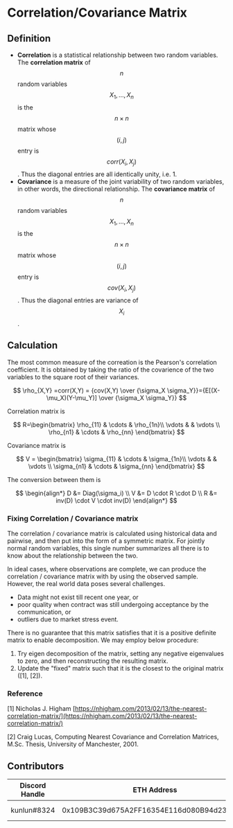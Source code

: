 # Correlation/Covariance Matrix

## Definition

* **Correlation** is a statistical relationship between two random variables. The **correlation matrix** of $$n$$ random variables $$X_1, \ldots, X_n$$ is the $$n \times n$$ matrix whose $$(i,j)$$ entry is $$corr(X_i,X_j)$$. Thus the diagonal entries are all identically unity, i.e. 1.
* **Covariance** is a measure of the joint variability of two random variables, in other words, the directional relationship. The **covariance matrix** of $$n$$ random variables $$X_1, \ldots, X_n$$ is the $$n \times n$$ matrix whose $$(i,j)$$ entry is $$cov(X_i,X_j)$$. Thus the diagonal entries are variance of $$X_i$$.

## Calculation

The most common measure of the correation is the Pearson's correlation coefficient. It is obtained by taking the ratio of the covarience of the two variables to the square root of their variances.

$$
\rho_{X,Y} =corr(X,Y) = {cov(X,Y) \over {\sigma_X \sigma_Y}}={E[(X-\mu_X)(Y-\mu_Y)] \over {\sigma_X \sigma_Y}}
$$

Correlation matrix is&#x20;

$$
R=\begin{bmatrix}
\rho_{11} & \cdots & \rho_{1n}\\ 
\vdots &  & \vdots \\ 
\rho_{n1} & \cdots  & \rho_{nn}
\end{bmatrix}
$$

Covariance matrix is

$$
V = \begin{bmatrix}
\sigma_{11} & \cdots & \sigma_{1n}\\ 
\vdots &  & \vdots \\ 
\sigma_{n1} & \cdots  & \sigma_{nn}
\end{bmatrix}
$$

The conversion between them is

$$
\begin{align*}
D &= Diag(\sigma_i) \\
V &= D \cdot R \cdot D \\
R &= inv(D) \cdot V \cdot inv(D)
\end{align*}
$$

### Fixing Correlation / Covariance matrix

The correlation / covariance matrix is calculated using historical data and pairwise, and then put into the form of a symmetric matrix. For jointly normal random variables, this single number summarizes all there is to know about the relationship between the two.

In ideal cases, where observations are complete, we can produce the correlation / covariance matrix with by using the observed sample. However, the real world data poses several challenges.&#x20;

* Data might not exist till recent one year, or
* poor quality when contract was still undergoing acceptance by the communication, or
* outliers due to market stress event.

There is no guarantee that this matrix satisfies that it is a positive definite matrix to enable decomposition. We may employ below procedure:

1. Try eigen decomposition of the matrix, setting any negative eigenvalues to zero, and then reconstructing the resulting matrix.
2. Update the "fixed" matrix such that it is the closest to the original matrix (\[1], \[2]).

### Reference

\[1] Nicholas J. Higham [https://nhigham.com/2013/02/13/the-nearest-correlation-matrix/](https://nhigham.com/2013/02/13/the-nearest-correlation-matrix/)

\[2] Craig Lucas, Computing Nearest Covariance and Correlation Matrices, M.Sc. Thesis, University of Manchester, 2001.

## Contributors <a href="#contributors" id="contributors"></a>

| Discord Handle | ETH Address                                | Reward            | Contribution     |
| -------------- | ------------------------------------------ | ----------------- | ---------------- |
| kunlun#8324    | 0x109B3C39d675A2FF16354E116d080B94d238a7c9 | 0 $CMK (internal) | Original version |
